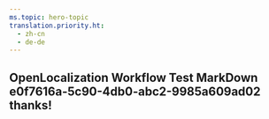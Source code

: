 ```yaml
---
ms.topic: hero-topic
translation.priority.ht: 
  - zh-cn
  - de-de
---
```

## OpenLocalization Workflow Test MarkDown e0f7616a-5c90-4db0-abc2-9985a609ad02 thanks!
